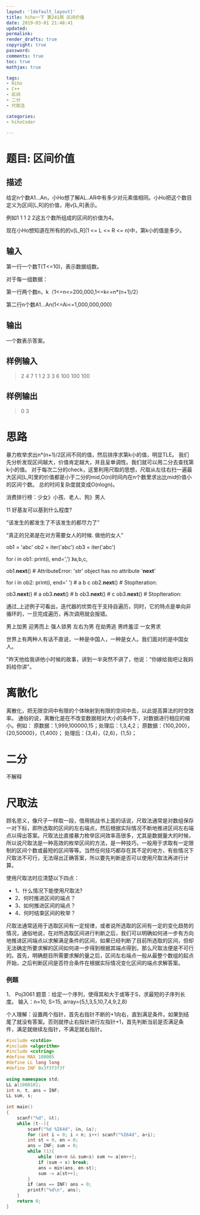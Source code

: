 ```yaml
---
layout: '[default_layout]'   
title: hiho一下 第241周 区间价值
date: 2019-03-01 21:48:41  
updated: 
permalink: 
render_drafts: true
copyright: true
password: 
comments: true
toc: true
mathjax: true

tags:                        
- Hiho
- C++
- 区间
- 二分
- 尺取法

categories:                  
- hihoCoder

---
```

# 题目: 区间价值
## 描述
给定n个数A1...An，小Ho想了解AL..AR中有多少对元素值相同。小Ho把这个数目定义为区间[L,R]的价值，用v[L,R]表示。

例如1 1 1 2 2这五个数所组成的区间的价值为4。

现在小Ho想知道在所有的的v[L,R](1 <= L <= R <= n)中，第k小的值是多少。
<!--more-->
## 输入
第一行一个数T(T<=10)，表示数据组数。

对于每一组数据：

第一行两个数n，k（1<=n<=200,000,1<=k<=n*(n+1)/2）

第二行n个数A1…An(1<=Ai<=1,000,000,000)

## 输出
一个数表示答案。

## 样例输入
>2
4 7
1 1 2 3
3 6
100 100 100
## 样例输出
>0
3

# 思路
暴力枚举求出n*(n+1)/2区间不同的值，然后排序求第k小的值，明显TLE。
我们先分析发现区间越大，价值肯定越大，并且呈单调性。我们就可以用二分去查找第k小的值。
对于每次二分的check，这里利用尺取的思想，尺取从左往右扫一遍最大区间[L,R]里的价值都是小于二分的mid,O(n)时间内在n个数里求出比mid价值小的区间个数。
总的时间复杂度就变成O(nlogn)。

消费排行榜：少女》小孩、老人、狗》男人

11
好基友可以基到什么程度?

“该发生的都发生了不该发生的都尽力了”

“真正的兄弟是在对方需要女人的时候.
做他的女人”


ob1 = 'abc'
ob2 = iter('abc')
ob3 = iter('abc')

for i in ob1:
    print(i, end=',')
》a,b,c,

ob1.__next__()  # AttributeError: 'str' object has no attribute '__next__'

for i in ob2:
    print(i, end=' ')    # a b c
ob2.__next__()  # StopIteration: 

ob3.__next__()  # a
ob3.__next__()  # b
ob3.__next__()  # c
ob3.__next__()  #  StopIteration: 

通过_上述例子可看出，迭代器的优势在于支持自遍历，同时，它的特点是单向非循环的，一旦完成遍历，再次调用就会报错。



男上加男
迎男而上
强人锁男
左右为男
在劫男逃
男终羞涩
一女男求

世界上有两种人有话不直说，一种是中国人，一种是女人。我们面对的是中国女人。


"昨天他给我讲他小时候的故事，讲到一半突然不讲了，他说：“你嫁给我吧让我妈妈给你讲"。


# 离散化
离散化，把无限空间中有限的个体映射到有限的空间中去，以此提高算法的时空效率。
通俗的说，离散化是在不改变数据相对大小的条件下，对数据进行相应的缩小。例如：
原数据：1,999,100000,15；处理后：1,3,4,2；
原数据：{100,200}，{20,50000}，{1,400}；
处理后：{3,4}，{2,6}，{1,5}；

# 二分
不解释

# 尺取法
顾名思义，像尺子一样取一段，借用挑战书上面的话说，尺取法通常是对数组保存一对下标，即所选取的区间的左右端点，然后根据实际情况不断地推进区间左右端点以得出答案。尺取法比直接暴力枚举区间效率高很多，尤其是数据量大的时候，所以说尺取法是一种高效的枚举区间的方法，是一种技巧，一般用于求取有一定限制的区间个数或最短的区间等等。当然任何技巧都存在其不足的地方，有些情况下尺取法不可行，无法得出正确答案，所以要先判断是否可以使用尺取法再进行计算。

使用尺取法时应清楚以下四点：
- 1、什么情况下能使用尺取法?  
- 2、何时推进区间的端点？ 
- 3、如何推进区间的端点？ 
- 4、何时结束区间的枚举？

尺取法通常适用于选取区间有一定规律，或者说所选取的区间有一定的变化趋势的情况，通俗地说，在对所选取区间进行判断之后，我们可以明确如何进一步有方向地推进区间端点以求解满足条件的区间，如果已经判断了目前所选取的区间，但却无法确定所要求解的区间如何进一步得到根据其端点得到，那么尺取法便是不可行的。首先，明确题目所需要求解的量之后，区间左右端点一般从最整个数组的起点开始，之后判断区间是否符合条件在根据实际情况变化区间的端点求解答案。

### 例题
1、  Poj3061
题意：给定一个序列，使得其和大于或等于S，求最短的子序列长度。
输入：n=10, S=15, array={5,1,3,5,10,7,4,9,2,8}

个人理解：设置两个指针，首先右指针不断的+1向右，直到满足条件。如果到结尾了就没有答案。否则就停止右指针进行左指针+1，首先判断当前是否满足条件，满足就继续左指针，不满足就右指针。

```C++
#include <cstdio>  
#include <algorithm>  
#include <cstring>  
#define MAX 100005  
#define LL long long  
#define INF 0x3f3f3f3f  
  
using namespace std;  
LL a[100010];  
int n, t, ans = INF;  
LL sum, s;  
  
int main()  
{  
    scanf("%d", &t);  
    while (t--){  
        scanf("%d %I64d", &n, &s);  
        for (int i = 0; i < n; i++) scanf("%I64d", a+i);  
        int st = 0, en = 0;  
        ans = INF; sum = 0;  
        while (1){  
            while (en<n && sum<s) sum += a[en++];  
            if (sum < s) break;  
            ans = min(ans, en-st);  
            sum -= a[st++];  
        }  
        if (ans == INF) ans = 0;  
        printf("%d\n", ans);  
    }  
    return 0;  
}
```

# 